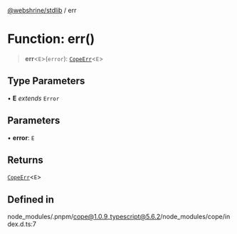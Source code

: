 [@webshrine/stdlib](../globals.md) / err

# Function: err()

> **err**\<`E`\>(`error`): [`CopeErr`](../type-aliases/CopeErr.md)\<`E`\>

## Type Parameters

• **E** *extends* `Error`

## Parameters

• **error**: `E`

## Returns

[`CopeErr`](../type-aliases/CopeErr.md)\<`E`\>

## Defined in

node\_modules/.pnpm/cope@1.0.9\_typescript@5.6.2/node\_modules/cope/index.d.ts:7
